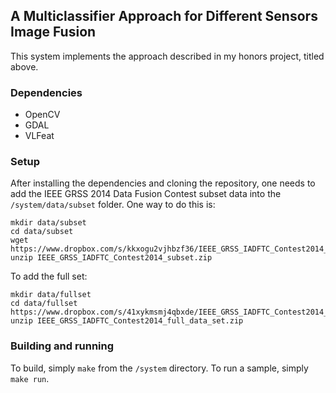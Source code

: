## A Multiclassifier Approach for Different Sensors Image Fusion

This system implements the approach described in my honors project, titled
above.

### Dependencies
* OpenCV
* GDAL
* VLFeat

### Setup

After installing the dependencies and cloning the repository, one needs to
add the IEEE GRSS 2014 Data Fusion Contest subset data into the 
`/system/data/subset` folder. One way to do this is:

```
mkdir data/subset
cd data/subset
wget https://www.dropbox.com/s/kkxogu2vjhbzf36/IEEE_GRSS_IADFTC_Contest2014_subset.zip
unzip IEEE_GRSS_IADFTC_Contest2014_subset.zip
```

To add the full set:
```
mkdir data/fullset
cd data/fullset
https://www.dropbox.com/s/41xykmsmj4qbxde/IEEE_GRSS_IADFTC_Contest2014_full_data_set.zip
unzip IEEE_GRSS_IADFTC_Contest2014_full_data_set.zip
```

### Building and running

To build, simply `make` from the `/system` directory. To run a sample,
simply `make run`.